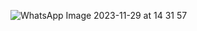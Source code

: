 ![WhatsApp Image 2023-11-29 at 14 31 57](https://github.com/Martialgod1/DISCO_ASSIGNMENT/assets/119486563/b3c46a70-f1c8-49dc-b892-125b318d248e)
